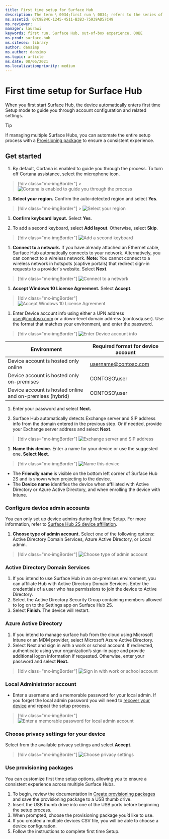 ```yaml
---
title: First time setup for Surface Hub
description: The term \ 0034;first run \ 0034; refers to the series of steps you'll go through the first time you power up your Microsoft Surface Hub, and means the same thing as \ 0034;out-of-box experience \ 0034; (OOBE). This section will walk you through the process.
ms.assetid: 07C9E84C-1245-4511-B3B3-75939AD57C49
ms.reviewer: 
manager: laurawi
keywords: first run, Surface Hub, out-of-box experience, OOBE
ms.prod: surface-hub
ms.sitesec: library
author: dansimp
ms.author: dansimp
ms.topic: article
ms.date: 08/06/2021
ms.localizationpriority: medium
---
```


# First time setup for Surface Hub

When you first start Surface Hub, the device automatically enters first time Setup mode to guide you through account configuration and related settings.

> [!TIP]
> If managing multiple Surface Hubs, you can automate the entire setup process with a [Provisioning package](#use-provisioning-packages) to ensure a consistent experience.

## Get started

1. By default, Cortana is enabled to guide you through the process. To turn off Cortana assistance, select the microphone icon.

> [!div class="mx-imgBorder"]
    > ![Cortana is enabled to guide you through the process](images/hub-setup-cortana.png)

1. **Select your region.** Confirm the auto-detected region and select **Yes**.

> [!div class="mx-imgBorder"]
    > ![Select your region](images/hub-setup-region.png)

1. **Confirm keyboard layout.** Select **Yes**.

1. To add a second keyboard, select **Add layout**. Otherwise, select **Skip**.

> [!div class="mx-imgBorder"]
> ![Add a second keyboard](images/hub-setup-2keyboard.png)

 1. **Connect to a network.** If you have already attached an Ethernet cable, Surface Hub automatically connects to your network. Alternatively, you can connect to a wireless network. **Note:** You cannot connect to a wireless network in hotspots (captive portals) that redirect sign-in requests to a provider's website. Select **Next**.

> [!div class="mx-imgBorder"]
> ![Connect to a network](images/hub-setup-network.png)

1. **Accept Windows 10 License Agreement.** Select **Accept**.

> [!div class="mx-imgBorder"]
> ![Accept Windows 10 License Agreement](images/hub-setup-license.png)

1. Enter Device account info using either a UPN address user@contoso.com or a down-level domain address (contoso\user). Use the format that matches your environment, and enter the password.

> [!div class="mx-imgBorder"]
> ![Enter Device account info](images/hub-setup-device-account.png)

| Environment                                              | Required format for device account |
| -------------------------------------------------------- | ---------------------------------- |
| Device account is hosted only online                     | username@contoso.com               |
| Device account is hosted only on-premises                | CONTOSO\user                       |
| Device account is hosted online and on-premises (hybrid) | CONTOSO\user                       |

1. Enter your password and select **Next.**

1. Surface Hub automatically detects Exchange server and SIP address info from the domain entered in the previous step. Or if needed, provide your Exchange server address and select **Next**.

> [!div class="mx-imgBorder"]
> ![Exchange server and SIP address](images/hub-setup-exchange.png)

1. **Name this device.** Enter a name for your device or use the suggested one. **Select Next**.

> [!div class="mx-imgBorder"]
> ![Name this device](images/hub-setup-name.png)

- The **Friendly name** is visible on the bottom left corner of Surface Hub 2S and is shown when projecting to the device.
- The **Device name** identifies the device when affiliated with Active Directory or Azure Active Directory, and when enrolling the device with Intune.

### Configure device admin accounts

You can only set up device admins during first time Setup. For more information, refer to [Surface Hub 2S device affiliation](/surface-hub/prepare-your-environment-for-surface-hub#device-affiliation).

1. **Choose type of admin account.** Select one of the following options: Active Directory Domain Services, Azure Active Directory, or Local admin.

> [!div class="mx-imgBorder"]
> ![Choose type of admin account](images/hub-setup-join.png)

### Active Directory Domain Services

1. If you intend to use Surface Hub in an on-premises environment, you can affiliate Hub with Active Directory Domain Services.  Enter the credentials of a user who has permissions to join the device to Active Directory.
2. Select the Active Directory Security Group containing members allowed to log on to the Settings app on Surface Hub 2S.
3. Select **Finish**. The device will restart.

### Azure Active Directory

1. If you intend to manage surface hub from the cloud using Microsoft Intune or an MDM provider, select Microsoft Azure Active Directory.
2. Select Next and sign in with a work or school account. If redirected, authenticate using your organization’s sign-in page and provide additional logon information if requested. Otherwise, enter your password and select **Next.**

> [!div class="mx-imgBorder"]
> ![Sign in with work or school account](images/hub-setup-signin.png)

### Local Administrator account

- Enter a username and a memorable password for your local admin. If you forget the local admin password you will need to [recover your device](surface-hub-2s-recover-reset.md) and repeat the setup process.  

> [!div class="mx-imgBorder"]
> ![Enter a memorable password for local admin account](images/hub-setup-local-admin.png)

### Choose privacy settings for your device

Select from the available privacy settings and select **Accept.**

> [!div class="mx-imgBorder"]
> ![Choose privacy settings](images/hub-setup-privacy.png)

### Use provisioning packages

You can customize first time setup options, allowing you to ensure a consistent experience across multiple Surface Hubs.

1. To begin, review the documentation in [Create provisioning packages](provisioning-packages-for-surface-hub.md) and save the provisioning package to a USB thumb drive.
2. Insert the USB thumb drive into one of the USB ports before beginning the setup process.
3. When prompted, choose the provisioning package you’d like to use.
4. If you created a multiple devices CSV file, you will be able to choose a device configuration.
5. Follow the instructions to complete first time Setup.
